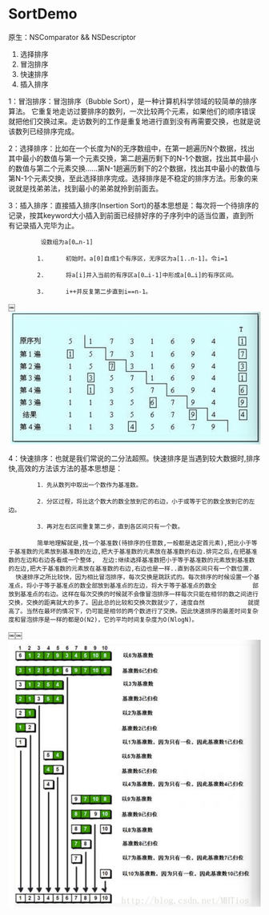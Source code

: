 # SortDemo
原生：NSComparator && NSDescriptor
1. 选择排序
2. 冒泡排序
3. 快速排序
4. 插入排序

1：冒泡排序：冒泡排序（Bubble Sort），是一种计算机科学领域的较简单的排序算法。 它重复地走访过要排序的数列，一次比较两个元素，如果他们的顺序错误就把他们交换过来。走访数列的工作是重复地进行直到没有再需要交换，也就是说该数列已经排序完成。


2：选择排序：比如在一个长度为N的无序数组中，在第一趟遍历N个数据，找出其中最小的数值与第一个元素交换，第二趟遍历剩下的N-1个数据，找出其中最小的数值与第二个元素交换......第N-1趟遍历剩下的2个数据，找出其中最小的数值与第N-1个元素交换，至此选择排序完成。选择排序是不稳定的排序方法。形象的来说就是找弟弟法，找到最小的弟弟就拎到前面去。

3：插入排序：直接插入排序(Insertion Sort)的基本思想是：每次将一个待排序的记录，按其keyword大小插入到前面已经排好序的子序列中的适当位置，直到所有记录插入完毕为止。

			 设数组为a[0…n-1]
       
			1.      初始时。a[0]自成1个有序区，无序区为a[1..n-1]。令i=1
      
			2.      将a[i]并入当前的有序区a[0…i-1]中形成a[0…i]的有序区间。
			
			3.      i++并反复第二步直到i==n-1。
      
￼![image](https://github.com/MrTung/SortDemo/blob/master/SortDemo/Screenshots/C8BC1433-B7B4-4440-900B-84AD4BE994C1.png?raw=true)


4：快速排序：也就是我们常说的二分法超照。快速排序是当遇到较大数据时,排序快,高效的方法该方法的基本思想是：

			1．先从数列中取出一个数作为基准数。
      
			2．分区过程，将比这个数大的数全放到它的右边，小于或等于它的数全放到它的左边。
      
			3．再对左右区间重复第二步，直到各区间只有一个数。
      
			简单地理解就是,找一个基准数(待排序的任意数,一般都是选定首元素),把比小于等于基准数的元素放到基准数的左边,把大于基准数的元素放在基准数的右边.排完之后,在把基准数的左边和右边各看成一个整体,  左边:继续选择基准数把小于等于基准数的元素放到基准数的左边,把大于基准数的元素放在基准数的右边,右边也是一样..直到各区间只有一个数位置.
      快速排序之所比较快，因为相比冒泡排序，每次交换是跳跃式的。每次排序的时候设置一个基准点，将小于等于基准点的数全部放到基准点的左边，将大于等于基准点的数全			部放到基准点的右边。这样在每次交换的时候就不会像冒泡排序一样每次只能在相邻的数之间进行交换，交换的距离就大的多了。因此总的比较和交换次数就少了，速度自然			就提高了。当然在最坏的情况下，仍可能是相邻的两个数进行了交换。因此快速排序的最差时间复杂度和冒泡排序是一样的都是O(N2)，它的平均时间复杂度为O(NlogN)。

￼￼![image](https://github.com/MrTung/SortDemo/blob/master/SortDemo/Screenshots/E944A7A1-DD8C-4031-9E29-95C8A215F22C.png?raw=true)

